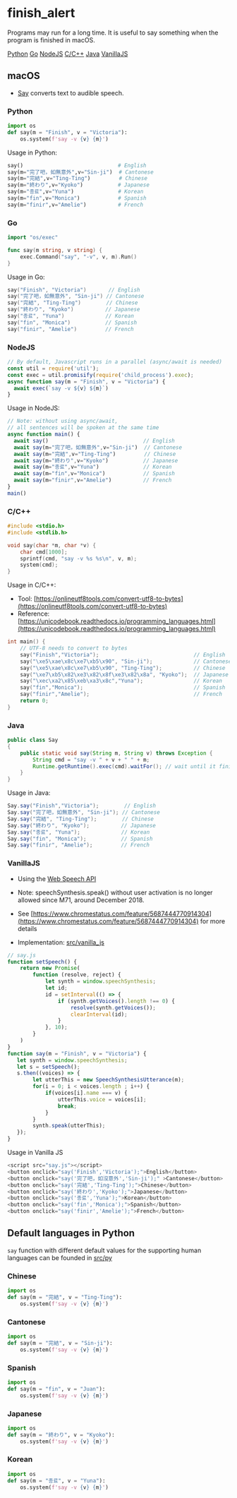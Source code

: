 # finish_alert

Programs may run for a long time. It is useful to say something when the program is finished in macOS.

[Python](#Python) [Go](#Go) [NodeJS](#NodeJS) [C/C++](#C/C++) [Java](#Java) [VanillaJS](#VanillaJS)

## macOS

- [Say](https://ss64.com/osx/say.html) converts text to audible speech. 

### Python 

```python
import os
def say(m = "Finish", v = "Victoria"):
    os.system(f'say -v {v} {m}')
```

Usage in Python: 

```python
say()                              # English
say(m="完了吧，如無意外",v="Sin-ji")  # Cantonese
say(m="完結",v="Ting-Ting")         # Chinese
say(m="終わり",v="Kyoko")           # Japanese
say(m="종료",v="Yuna")              # Korean
say(m="fin",v="Monica")            # Spanish
say(m="finir",v="Amelie")          # French
```

### Go 

```go
import "os/exec"

func say(m string, v string) {
	exec.Command("say", "-v", v, m).Run()
}
```

Usage in Go: 
```go
say("Finish", "Victoria")       // English
say("完了吧，如無意外", "Sin-ji") // Cantonese
say("完結", "Ting-Ting")        // Chinese
say("終わり", "Kyoko")          // Japanese
say("종료", "Yuna")             // Korean
say("fin", "Monica")           // Spanish
say("finir", "Amelie")         // French
```

### NodeJS

```js
// By default, Javascript runs in a parallel (async/await is needed)
const util = require('util');
const exec = util.promisify(require('child_process').exec);
async function say(m = "Finish", v = "Victoria") {
  await exec(`say -v ${v} ${m}`) 
}
```

Usage in NodeJS:
```js
// Note: without using async/await, 
// all sentences will be spoken at the same time
async function main() {
  await say()                              // English
  await say(m="完了吧，如無意外",v="Sin-ji")  // Cantonese
  await say(m="完結",v="Ting-Ting")         // Chinese
  await say(m="終わり",v="Kyoko")           // Japanese
  await say(m="종료",v="Yuna")              // Korean
  await say(m="fin",v="Monica")            // Spanish
  await say(m="finir",v="Amelie")          // French
}
main()
```

### C/C++

```c++
#include <stdio.h>
#include <stdlib.h>

void say(char *m, char *v) {
    char cmd[1000];
    sprintf(cmd, "say -v %s %s\n", v, m);
    system(cmd);
}
```

Usage in C/C++:

- Tool: [https://onlineutf8tools.com/convert-utf8-to-bytes](https://onlineutf8tools.com/convert-utf8-to-bytes)
- Reference: [https://unicodebook.readthedocs.io/programming_languages.html](https://unicodebook.readthedocs.io/programming_languages.html)

```c++
int main() {
    // UTF-8 needs to convert to bytes
    say("Finish","Victoria");                              // English
    say("\xe5\xae\x8c\xe7\xb5\x90", "Sin-ji");             // Cantonese
    say("\xe5\xae\x8c\xe7\xb5\x90", "Ting-Ting");          // Chinese
    say("\xe7\xb5\x82\xe3\x82\x8f\xe3\x82\x8a", "Kyoko");  // Japanese
    say("\xec\xa2\x85\xeb\xa3\x8c","Yuna");                // Korean
    say("fin","Monica");                                   // Spanish
    say("finir","Amelie");                                 // French
    return 0;
}
```

### Java

```java
public class Say 
{
    public static void say(String m, String v) throws Exception {
        String cmd = "say -v " + v + " " + m;
        Runtime.getRuntime().exec(cmd).waitFor(); // wait until it finishes  
    }
}
```

Usage in Java:
```java
Say.say("Finish","Victoria");        // English
Say.say("完了吧，如無意外", "Sin-ji"); // Cantonese
Say.say("完結", "Ting-Ting");        // Chinese
Say.say("終わり", "Kyoko");          // Japanese
Say.say("종료", "Yuna");             // Korean
Say.say("fin", "Monica");           // Spanish
Say.say("finir", "Amelie");         // French  
```

### VanillaJS 

- Using the [Web Speech API](https://developer.mozilla.org/en-US/docs/Web/API/Web_Speech_API/Using_the_Web_Speech_API#speech_synthesis)
- Note: speechSynthesis.speak() without user activation is no longer allowed since M71, around December 2018.
- See [https://www.chromestatus.com/feature/5687444770914304](https://www.chromestatus.com/feature/5687444770914304) for more details

- Implementation: [src/vanilla_js](src/vanilla_js)

```js
// say.js
function setSpeech() {
    return new Promise(
        function (resolve, reject) {
            let synth = window.speechSynthesis;
            let id;
            id = setInterval(() => {
                if (synth.getVoices().length !== 0) {
                    resolve(synth.getVoices());
                    clearInterval(id);
                }
            }, 10);
        }
    )
}
function say(m = "Finish", v = "Victoria") {
   let synth = window.speechSynthesis;
   let s = setSpeech();
   s.then((voices) => {
        let utterThis = new SpeechSynthesisUtterance(m);
        for(i = 0; i < voices.length ; i++) {
            if(voices[i].name === v) {
                utterThis.voice = voices[i];
                break;
            }   
        } 
        synth.speak(utterThis);
   });  
}
```

Usage in Vanilla JS
```js
<script src="say.js"></script>
<button onclick="say('Finish','Victoria');">English</button> 
<button onclick="say('完了吧，如沒意外','Sin-ji');" >Cantonese</button>
<button onclick="say('完結','Ting-Ting');">Chinese</button>
<button onclick="say('終わり','Kyoko');">Japanese</button>
<button onclick="say('종료','Yuna');">Korean</button>
<button onclick="say('fin','Monica');">Spanish</button>
<button onclick="say('finir','Amelie');">French</button>
```


## Default languages in Python

`say` function with different default values for the supporting human languages can be founded in [src/py](src/py)

### Chinese
```python
import os
def say(m = "完結", v = "Ting-Ting"):
    os.system(f'say -v {v} {m}')
```

### Cantonese

```python
import os
def say(m = "完結", v = "Sin-ji"):
    os.system(f'say -v {v} {m}')
```

### Spanish
```python
import os
def say(m = "fin", v = "Juan"):
    os.system(f'say -v {v} {m}')
```

### Japanese
```python
import os
def say(m = "終わり", v = "Kyoko"):
    os.system(f'say -v {v} {m}')
```

### Korean
```python
import os
def say(m = "종료", v = "Yuna"):
    os.system(f'say -v {v} {m}')
```
   